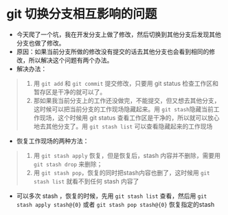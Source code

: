 # git 切换分支相互影响的问题

- 今天爬了一个坑，我在开发分支上做了修改，然后切换到其他分支后发现其他分支也做了修改。
- 原因：如果当前分支所做的修改没有提交的话去其他分支也会看到相同的修改，所以解决这个问题有两个办法。
- 解决办法：

> 1. 用 ```git add``` 和 ```git commit``` 提交修改，只要用 git status 检查工作区和暂存区是干净的就可以了。
> 2. 那如果我当前分支上的工作还没做完，不能提交，但又想去其他分支，这时候可以把当前分支的工作现场隐藏起来。用 ```git stash```隐藏当前工作现场，这个时候用 git status 查看工作区是干净的，所以就可以放心地去其他分支了。用 ```git stash list``` 可以查看隐藏起来的工作现场

- 恢复工作现场的两种方法：

> 1. 用 ```git stash apply``` 恢复，但是恢复后，stash 内容并不删除，需要用 ```git stash drop``` 来删除；
> 2. 用 ```git stash pop```，恢复的同时把stash内容也删了，这时候用 ```git stash list``` 就看不到任何 stash 内容了

- 可以多次 stash ，恢复的时候，先用 ```git stash list``` 查看，然后用  ```git stash apply stash@{0}``` 或者 ```git stash pop stash@{0}``` 恢复指定的stash
